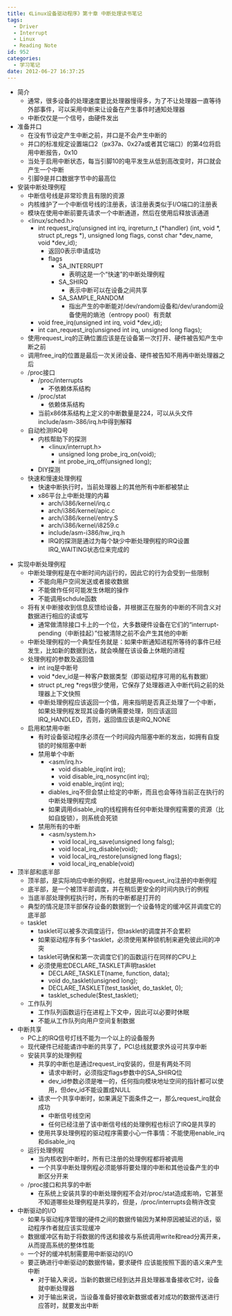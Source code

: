 ```yaml
---
title: 《Linux设备驱动程序》第十章 中断处理读书笔记
tags:
  - Driver
  - Interrupt
  - Linux
  - Reading Note
id: 952
categories:
  - 学习笔记
date: 2012-06-27 16:37:25
---
```


* 简介
    * 通常，很多设备的处理速度要比处理器慢得多，为了不让处理器一直等待外部事件，可以采用中断来让设备在产生事件时通知处理器
    * 中断仅仅是一个信号，由硬件发出
* 准备并口
    * 在没有节设定产生中断之前，并口是不会产生中断的
    * 并口的标准规定设置端口2（px37a、0x27a或者其它端口）的第4位将启用中断报告，0x10
    * 当处于启用中断状态，每当引脚10的电平发生从低到高改变时，并口就会产生一个中断
    * 引脚9是并口数据字节中的最高位
* 安装中断处理例程
    * 中断信号线是非常珍贵且有限的资源
    * 内核维护了一个中断信号线的注册表，该注册表类似于I/O端口的注册表
    * 模块在使用中断前要先请求一个中断通道，然后在使用后释放该通道
    * &lt;linux/sched.h&gt;
        * int request_irq(unsigned int irq, irqreturn_t (*handler) (int, void *, struct pt_regs *), unsigned long flags, const char *dev_name, void *dev_id);
            * 返回0表示申请成功
            * flags
                * SA_INTERRUPT
                    * 表明这是一个“快速”的中断处理例程
                * SA_SHIRQ
                    * 表示中断可以在设备之间共享
                * SA_SAMPLE_RANDOM
                    * 指出产生的中断能对/dev/random设备和/dev/urandom设备使用的熵池（entropy pool）有贡献
        * void free_irq(unsigned int irq, void *dev_id);
        * int can_request_irq(unsigned int irq, unsigned long flags);
    * 使用request_irq的正确位置应该是在设备第一次打开、硬件被告知产生中断之前
    * 调用free_irq的位置是最后一次关闭设备、硬件被告知不用再中断处理器之后
    * /proc接口
        * /proc/interrupts
            * 不依赖体系结构
        * /proc/stat
            * 依赖体系结构
        * 当前x86体系结构上定义的中断数量是224，可以从头文件include/asm-386/irq.h中得到解释
    * 自动检测IRQ号
        * 内核帮助下的探测
            * &lt;linux/interrupt.h&gt;
                * unsigned long probe_irq_on(void);
                * int probe_irq_off(unsigned long);
        * DIY探测
    * 快速和慢速处理例程
        * 快速中断执行时，当前处理器上的其他所有中断都被禁止
        * x86平台上中断处理的内幕
            * arch/i386/kernel/irq.c
            * arch/i386/kernel/apic.c
            * arch/i386/kernel/entry.S
            * arch/i386/kernel/i8259.c
            * include/asm-i386/hw_irq.h
            * IRQ的探测是通过为每个缺少中断处理例程的IRQ设置IRQ_WAITING状态位来完成的
<!--more-->
* 实现中断处理例程
    * 中断处理例程是在中断时间内运行的，因此它的行为会受到一些限制
        * 不能向用户空间发送或者接收数据
        * 不能做作任何可能发生休眠的操作
        * 不能调用schdule函数
    * 将有关中断接收到信息反馈给设备，并根据正在服务的中断的不同含义对数据进行相应的读或写
        * 通常做清除接口卡上的一个位，大多数硬件设备在它们的“interrupt-pending（中断挂起）”位被清除之前不会产生其他的中断
    * 中断处理例程的一个典型任务就是：如果中断通知进程所等待的事件已经发生，比如新的数据到达，就会唤醒在该设备上休眠的进程
    * 处理例程的参数及返回值
        * int irq是中断号
        * void *dev_id是一种客户数据类型（即驱动程序可用的私有数据）
        * struct pt_reg *regs很少使用，它保存了处理器进入中断代码之前的处理器上下文快照
        * 中断处理例程应该返回一个值，用来指明是否真正处理了一个中断，如果处理例程发现其设备的确需要处理，则应该返回IRQ_HANDLED，否则，返回值应该是IRQ_NONE
    * 启用和禁用中断
        * 有时设备驱动程序必须在一个时间段内阻塞中断的发出，如拥有自旋锁的时候阻塞中断
        * 禁用单个中断
            * &lt;asm/irq.h&gt;
                * void disable_irq(int irq);
                * void disable_irq_nosync(int irq);
                * void enable_irq(int irq);
            * diables_irq不但会禁止给定的中断，而且也会等待当前正在执行的中断处理例程完成
            * 如果调用disable_irq的线程拥有任何中断处理例程需要的资源（比如自旋锁），则系统会死锁
        * 禁用所有的中断
            * &lt;asm/system.h&gt;
                * void local_irq_save(unsigned long falsg);
                * void local_irq_disable(void);
                * void local_irq_restore(unsigned long flags);
                * void local_irq_enable(void)
* 顶半部和底半部
    * 顶半部，是实际响应中断的例程，也就是用request_irq注册的中断例程
    * 底半部，是一个被顶半部调度，并在稍后更安全的时间内执行的例程
    * 当底半部处理例程执行时，所有的中断都是打开的
    * 典型的情况是顶半部保存设备的数据到一个设备特定的缓冲区并调度它的底半部
    * tasklet
        * tasklet可以被多次调度运行，但tasklet的调度并不会累积
        * 如果驱动程序有多个tasklet，必须使用某种锁机制来避免彼此间的冲突
        * tasklet可确保和第一次调度它们的函数运行在同样的CPU上
        * 必须使用宏DECLARE_TASKLET声明tasklet
            * DECLARE_TASKLET(name, function, data);
            * void do_tasklet(unsigned long);
            * DECLARE_TASKLET(test_tasklet, do_tasklet, 0);
            * tasklet_schedule($test_tasklet);
    * 工作队列
        * 工作队列函数运行在进程上下文中，因此可以必要时休眠
        * 不能从工作队列向用户空间复制数据
* 中断共享
    * PC上的IRQ信号灯线不能为一个以上的设备服务
    * 现代硬件已经能谲诈中断的共享了，PCI总线就要求外设可共享中断
    * 安装共享的处理例程
        * 共享的中断也是通过request_irq安装的，但是有两处不同
            * 请求中断时，必须指定flags参数中的SA_SHIRQ位
            * dev_id参数必须是唯一的，任何指向模块地址空间的指针都可以使用，但dev_id不能设置成NULL
        * 请求一个共享中断时，如果满足下面条件之一，那么request_irq就会成功
            * 中断信号线空闲
            * 任何已经注册了该中断信号线的处理例程也标识了IRQ是共享的
        * 使用共享处理例程的驱动程序需要小心一件事情：不能使用enable_irq和disable_irq
    * 运行处理例程
        * 当内核收到中断时，所有已注册的处理例程都将被调用
        * 一个共享中断处理例程必须能够将要处理的中断和其他设备产生的中断区分开来
    * /proc接口和共享的中断
        * 在系统上安装共享的中断处理例程不会对/proc/stat造成影响，它甚至不知道哪些处理例程是共享的，但是，/proc/interrupts会稍许改变
* 中断驱动的I/O
    * 如果与驱动程序管理的硬件之间的数据传输因为某种原因被延迟的话，驱动程序作者就应该实现缓冲
    * 数据缓冲区有助于将数据的传送和接收与系统调用write和read分离开来，从而提高系统的整体性能
    * 一个好的缓冲机制需要用中断驱动的I/O
    * 要正确进行中断驱动的数据传输，要求硬件 应该能按照下面的语义来产生中断
        * 对于输入来说，当新的数据已经到达并且处理器准备接收它时，设备就中断处理器
        * 对于输出来说，当设备准备好接收新数据或者对成功的数据传送进行应答时，就要发出中断
